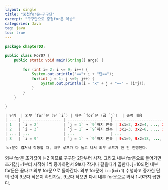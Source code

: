 ```yaml
---
layout: single
title: "중첩for문-구구단"
excerpt: "구구단으로 중첩for문 복습"
categories: Java
tag: java
toc: true
---
```


```java
package chapter03;

public class For07 {
	public static void main(String[] args) {
		
		for (int i= 2; i <= 9; i++) {
			System.out.println("=="+ i + "단==");
			for(int j = 1; j <=9; j++) {
				System.out.println(i + "x" + j + "==" + (i*j));
			}
		}
	}

}
```
```java
| 단계  | 외부 `for`문 (단 `i`) | 내부 `for`문 (곱 `j`)  | 출력 내용                      |
| --- | ----------------- | ------------------ | -------------------------- |
| 1   | `i = 2`           | `j = 1` → `9`까지 반복 | 2x1=2, 2x2=4, ..., 2x9=18  |
| 2   | `i = 3`           | `j = 1` → `9`까지 반복 | 3x1=3, 3x2=6, ..., 3x9=27  |
| ... | ...               | ...                | ...                        |
| 8   | `i = 9`           | `j = 1` → `9`까지 반복 | 9x1=9, 9x2=18, ..., 9x9=81 |

for문이 겹쳐서 작동할 때, 내부 루프가 다 돌고 나서 외부 루프가 한 칸 진행된다.
```

외부 for문 초기값이 i=2 이므로 구구단 2단부터 시작.
그리고 내부 for문으로 들어가면 초기값 j=1부터 시작해 1씩 증가하면서 
9보다 작거나 같을때가 곱한다. j=10되면 내부 for문은 끝나고 외부 for문으로 돌아간다.
외부 for문에 i++(i=i+1) 수행하고 증가한 단의 값이 9보다 작은지 확인가능. 
9보다 작으면 다시 내부 for문으로 와서 1~9까지 곱한다.